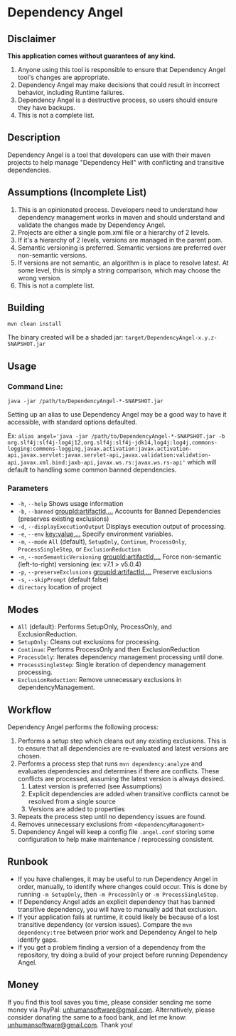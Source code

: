 # Dependency Angel

## Disclaimer
**This application comes without guarantees of any kind.**

1. Anyone using this tool is responsible to ensure that Dependency Angel tool's changes are appropriate.  
2. Dependency Angel may make decisions that could result in incorrect behavior, including Runtime failures.
3. Dependency Angel is a destructive process, so users should ensure they have backups.
4. This is not a complete list. 

## Description
Dependency Angel is a tool that developers can use with their maven projects to help manage "Dependency Hell" with conflicting and transitive dependencies.

## Assumptions (Incomplete List)
1. This is an opinionated process.  Developers need to understand how dependency management works in maven and should understand and validate the changes made by Dependency Angel.
2. Projects are either a single pom.xml file or a hierarchy of 2 levels.
3. If it's a hierarchy of 2 levels, versions are managed in the parent pom.
4. Semantic versioning is preferred.  Semantic versions are preferred over non-semantic versions.
5. If versions are not semantic, an algorithm is in place to resolve latest.  At some level, this is simply a string comparison, which may choose the wrong version.
6. This is not a complete list.

## Building
`mvn clean install`

The binary created will be a shaded jar: `target/DependencyAngel-x.y.z-SNAPSHOT.jar`


## Usage 
### Command Line:
`java -jar /path/to/DependencyAngel-*-SNAPSHOT.jar`

Setting up an alias to use Dependency Angel may be a good way to have it accessible, with standard options defaulted.

Ex: `alias angel='java -jar /path/to/DependencyAngel-*-SNAPSHOT.jar -b org.slf4j:slf4j-log4j12,org.slf4j:slf4j-jdk14,log4j:log4j,commons-logging:commons-logging,javax.activation:javax.activation-api,javax.servlet:javax.servlet-api,javax.validation:validation-api,javax.xml.bind:jaxb-api,javax.ws.rs:javax.ws.rs-api'`
which will default to handling some common banned dependencies.

### Parameters
* `-h`, `--help` Shows usage information
* `-b`, `--banned` <groupId:artifactId,...> Accounts for Banned Dependencies (preserves existing exclusions)
* `-d`, `--displayExecutionOutput` Displays execution output of processing.
* `-e`, `--env` <key:value,...> Specify environment variables.
* `-m`, `--mode` `All` (default), `SetupOnly`, `Continue`, `ProcessOnly`, `ProcessSingleStep`, or `ExclusionReduction`
* `-n`, `--nonSemanticVersioning` <groupId:artifactId,...> Force non-semantic (left-to-right) versioning (ex: v7.1 > v5.0.4) 
* `-p`, `--preserveExclusions` <groupId:artifactId,...> Preserve exclusions
* `-s`, `--skipPrompt` (default false)
* `directory` location of project

## Modes
* `All` (default): Performs SetupOnly, ProcessOnly, and ExclusionReduction.
* `SetupOnly`: Cleans out exclusions for processing.
* `Continue`: Performs ProcessOnly and then ExclusionReduction
* `ProcessOnly`: Iterates dependency management processing until done.
* `ProcessSingleStep`: Single iteration of dependency management processing.
* `ExclusionReduction`: Remove unnecessary exclusions in dependencyManagement. 

## Workflow
Dependency Angel performs the following process:
1. Performs a setup step which cleans out any existing exclusions.  This is to ensure that all dependencies are re-evaluated and latest versions are chosen.
2. Performs a process step that runs `mvn dependency:analyze` and evaluates dependencies and determines if there are conflicts.  These conflicts are processed, assuming the latest version is always desired.
   1. Latest version is preferred (see Assumptions)
   2. Explicit dependencies are added when transitive conflicts cannot be resolved from a single source
   3. Versions are added to properties
3. Repeats the process step until no dependency issues are found.
4. Removes unnecessary exclusions from `<dependencyManagement>`
5. Dependency Angel will keep a config file `.angel.conf` storing some configuration to help make maintenance / reprocessing consistent.

## Runbook
* If you have challenges, it may be useful to run Dependency Angel in order, manually, to identify where changes could occur.  This is done by running `-m SetupOnly`, then `-m ProcessOnly` or `-m ProcessSingleStep`.
* If Dependency Angel adds an explicit dependency that has banned transitive dependency, you will have to manually add that exclusion.
* If your application fails at runtime, it could likely be because of a lost transitive dependency (or version issues).  Compare the `mvn dependency:tree` between prior work and Dependency Angel to help identify gaps.
* If you get a problem finding a version of a dependency from the repository, try doing a build of your project before running Dependency Angel.

## Money
If you find this tool saves you time, please consider sending me some money via PayPal: unhumansoftware@gmail.com.  Alternatively, please consider donating the same to a food bank, and let me know: unhumansoftware@gmail.com.  Thank you!

